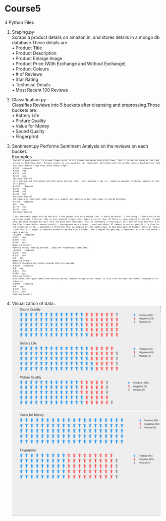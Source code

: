 # Course5
4 Python Files   
1. Sraping.py     
Scraps a product details on amazon.in. and stores details in a mongo db database.These details are      
•	Product Title    
•	Product Description    
•	Product Enlarge Image   
•	Product Price (With Exchange and Without Exchange)   
•	Product Colours        
•	# of Reviews     
•	Star Rating     
•	Technical Details      
•	Most Recent 100 Reviews     
 
2. Classification.py   
Classifies Reviews into 5 buckets after cleansing and preprossing.Those buckets are .  
•	Battery Life      
•	Picture Quality    
•	Value for Money     
•	Sound Quality     
•	Fingerprint      

3. Sentiment.py
Performs Sentiment Analysis on the reviews on each bucket.  
Examples   
![](Screenshot%202019-06-13%20at%2011.31.54%20AM.png)
![](Screenshot%202019-06-13%20at%2011.32.23%20AM.png)
4. Visualization of data . 
![](Screenshot%202019-06-13%20at%202.47.03%20PM.png)
![](Screenshot%202019-06-13%20at%202.47.15%20PM.png)
